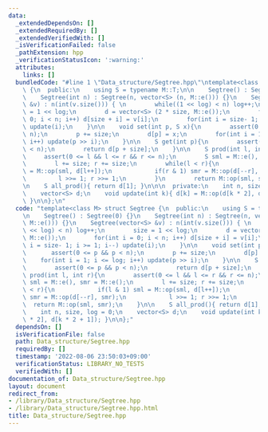 ```yaml
---
data:
  _extendedDependsOn: []
  _extendedRequiredBy: []
  _extendedVerifiedWith: []
  _isVerificationFailed: false
  _pathExtension: hpp
  _verificationStatusIcon: ':warning:'
  attributes:
    links: []
  bundledCode: "#line 1 \"Data_structure/Segtree.hpp\"\ntemplate<class M> struct Segtree\
    \ {\n  public:\n    using S = typename M::T;\n\n    Segtree() : Segtree(0) {}\n\
    \    Segtree(int n) : Segtree(n, vector<S> (n, M::e())) {}\n    Segtree(vector<S>\
    \ &v) : n(int(v.size())) { \n        while((1 << log) < n) log++;\n        size\
    \ = 1 << log;\n        d = vector<S> (2 * size, M::e());\n        for(int i =\
    \ 0; i < n; i++) d[size + i] = v[i];\n        for(int i = size- 1; i >= 1; i--)\
    \ update(i);\n    }\n\n    void set(int p, S x){\n        assert(0 <= p && p <\
    \ n);\n        p += size;\n        d[p] = x;\n        for(int i = 1; i <= log;\
    \ i++) update(p >> i);\n    }\n\n    S get(int p){\n        assert(0 <= p && p\
    \ < n);\n        return d[p + size];\n    }\n\n    S prod(int l, int r){\n   \
    \     assert(0 <= l && l <= r && r <= n);\n        S sml = M::e(), smr = M::e();\n\
    \        l += size; r += size;\n        while(l < r){\n            if(l & 1) sml\
    \ = M::op(sml, d[l++]);\n            if(r & 1) smr = M::op(d[--r], smr);\n   \
    \         l >>= 1; r >>= 1;\n        }\n        return M::op(sml, smr);\n    }\n\
    \n    S all_prod(){ return d[1]; }\n\n\n  private:\n    int n, size, log = 0;\n\
    \    vector<S> d;\n    void update(int k){ d[k] = M::op(d[k * 2], d[k * 2 + 1]);\
    \ }\n\n};\n"
  code: "template<class M> struct Segtree {\n  public:\n    using S = typename M::T;\n\
    \n    Segtree() : Segtree(0) {}\n    Segtree(int n) : Segtree(n, vector<S> (n,\
    \ M::e())) {}\n    Segtree(vector<S> &v) : n(int(v.size())) { \n        while((1\
    \ << log) < n) log++;\n        size = 1 << log;\n        d = vector<S> (2 * size,\
    \ M::e());\n        for(int i = 0; i < n; i++) d[size + i] = v[i];\n        for(int\
    \ i = size- 1; i >= 1; i--) update(i);\n    }\n\n    void set(int p, S x){\n \
    \       assert(0 <= p && p < n);\n        p += size;\n        d[p] = x;\n    \
    \    for(int i = 1; i <= log; i++) update(p >> i);\n    }\n\n    S get(int p){\n\
    \        assert(0 <= p && p < n);\n        return d[p + size];\n    }\n\n    S\
    \ prod(int l, int r){\n        assert(0 <= l && l <= r && r <= n);\n        S\
    \ sml = M::e(), smr = M::e();\n        l += size; r += size;\n        while(l\
    \ < r){\n            if(l & 1) sml = M::op(sml, d[l++]);\n            if(r & 1)\
    \ smr = M::op(d[--r], smr);\n            l >>= 1; r >>= 1;\n        }\n      \
    \  return M::op(sml, smr);\n    }\n\n    S all_prod(){ return d[1]; }\n\n\n  private:\n\
    \    int n, size, log = 0;\n    vector<S> d;\n    void update(int k){ d[k] = M::op(d[k\
    \ * 2], d[k * 2 + 1]); }\n\n};"
  dependsOn: []
  isVerificationFile: false
  path: Data_structure/Segtree.hpp
  requiredBy: []
  timestamp: '2022-08-06 23:50:03+09:00'
  verificationStatus: LIBRARY_NO_TESTS
  verifiedWith: []
documentation_of: Data_structure/Segtree.hpp
layout: document
redirect_from:
- /library/Data_structure/Segtree.hpp
- /library/Data_structure/Segtree.hpp.html
title: Data_structure/Segtree.hpp
---
```

